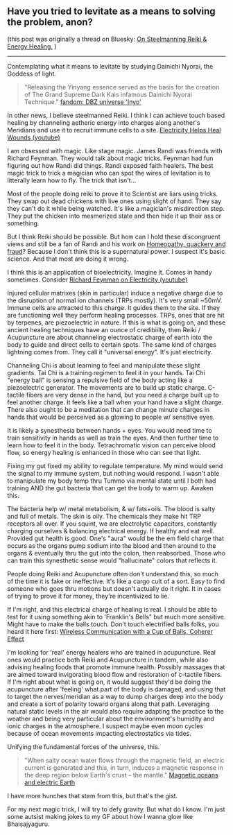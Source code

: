 ## Have you tried to levitate as a means to solving the problem, anon?

(this post was originally a thread on Bluesky: [On Steelmanning Reiki & Energy Healing.](https://bsky.app/profile/ultimape.bsky.wovensoup.com/post/3k6nvgovryu2g) )

----

Contemplating what it means to levitate by studying Dainichi Nyorai, the Goddess of light.

> "Releasing the Yinyang essence served as the basis for the creation of The Grand Supreme Dark Kais infamous Dainichi Nyorai Technique."
> [fandom: DBZ universe 'Inyo'](https://dbzuniverse.fandom.com/wiki/Inyo)

In other news, I believe steelmanned Reiki. I think I can achieve touch based healing by channeling aetheric energy into charges along another's Meridians and use it to recruit immune cells to a site. [Electricity Helps Heal Wounds (youtube)](https://www.youtube.com/watch?v=BcT_4VqXhRs)

I am obsessed with magic. Like stage magic. James Randi was friends with Richard Feynman. They would talk about magic tricks. Feynman had fun figuring out how Randi did things. Randi exposed faith healers. The best magic trick to trick a magician who can spot the wires of levitation is to litterally learn how to fly. The trick that isn't...

Most of the people doing reiki to prove it to Scientist are liars using tricks. They swap out dead chickens with live ones using slight of hand. They say they can't do it while being watched. It's like a magician's misdirection step. They put the chicken into mesmerized state and then hide it up their ass or something.

But I think Reiki should be possible. But how can I hold these discongruent views and still be a fan of Randi and his work on [Homeopathy, quackery and fraud](https://www.ted.com/talks/james_randi_homeopathy_quackery_and_fraud)? Because I don't think this is a supernatural power. I suspect it's basic science. And that most are doing it wrong.

I think this is an application of bioelectricity. Imagine it. Comes in handy sometimes. Consider [Richard Feynman on Electricity (youtube)](https://www.youtube.com/watch?v=kS25vitrZ6g)

Injured cellular matrixes (skin in particular) induce a negative charge due to the disruption of normal ion channels (TRPs mostly). It's very small ~50mV. Immune cells are attracted to this charge. It guides them to the site. If they are functioning well they perform healing processes. TRPs, ones that are hit by terpenes, are piezoelectric in nature. If this is what is going on, and these ancient healing techniques have an ounce of credibiilty, then Reiki / Acupuncture are about channeling electrostatic charge of earth into the body to guide and direct cells to certain spots. The same kind of charges lightning comes from. They call it "universal energy". It's just electricity.

Channeling Chi is about learning to feel and manipulate these slight gradients. Tai Chi is a training regimen to feel it in your hands. Tai Chi "energy ball" is sensing a repulsive field of the body acting like a piezoelectric generator. The movements are to build up static charge. C-tactile fibers are very dense in the hand, but you need a charge built up to feel another charge. It feels like a ball when your hand have a slight charge. There also ought to be a meditation that can change minute charges in hands that would be perceived as a glowing to people w/ sensitive eyes.

It is likely a synesthesia between hands + eyes. You would need time to train sensitivity in hands as well as train the eyes. And then further time to learn how to feel it in the body. Tetrachromatic vision can perceive blood flow, so energy healing is enhanced in those who can see that light.

Fixing my gut fixed my ability to regulate temperature. My mind would send the signal to my immune system, but nothing would respond. I wasn't able to manipulate my body temp thru Tummo via mental state until I both had training AND the gut bacteria that can get the body to warm up. Awaken this.

The bacteria help w/ metal metabolism, & w/ fats+oils. The blood is salty and full of metals. The skin is oily. The chemicals they make hit TRP receptors all over. If you squint, we are electrolytic capacitors, constantly charging ourselves & balancing electrical energy. If healthy and eat well. Provided gut health is good. One's "aura" would be the em field charge that occurs as the organs pump sodium into the blood and then around to the organs & eventually thru the gut into the colon, then reabsorbed. Those who can train this synesthetic sense would "hallucinate" colors that reflects it.

People doing Reiki and Acupuncture often don't understand this, so much of the time it is fake or ineffective. It's like a cargo cult of a sort. Easy to find someone who goes thru motions but doesn't actually do it right. It in cases of trying to prove it for money, they're incentivized to lie.

If I'm right, and this electrical charge of healing is real. I should be able to test for it using something akin to 'Franklin's Bells" but much more sensitive. Might have to make the balls touch. Don't touch electrified balls folks, you heard it here first: [Wireless Communication with a Cup of Balls, Coherer Effect](https://www.youtube.com/watch?v=VMkdnj698-0)
 
I'm looking for 'real' energy healers who are trained in acupuncture. Real ones would practice both Reiki and Acupuncture in tandem, while also advising healing foods that promote immune health. Possibly massages that are aimed toward invigorating blood flow and restoration of c-tactile fibers. If I'm right about what is going on, it would suggest they'd be doing the acupuncture after 'feeling' what part of the body is damaged, and using that to target the nerves/meridian as a way to dump charges deep into the body and create a sort of polarity toward organs along that path. Leveraging natural static levels in the air would also require adapting the practice to the weather and being very particular about the environment's humidity and ionic charges in the atmosphere. I suspect maybe even moon cycles because of ocean movements impacting electrostatics via tides.

Unifying the fundamental forces of the universe, this.

> "When salty ocean water flows through the magnetic field, an electric current is generated and this, in turn, induces a magnetic response in the deep region below Earth's crust – the mantle."
> [Magnetic oceans and electric Earth](https://phys.org/news/2016-10-magnetic-oceans-electric-earth.html)

I have more hunches that stem from this, but that's the gist.

For my next magic trick, I will try to defy gravity. But what do I know. I'm just some autsist making jokes to my GF about how I wanna glow like Bhaiṣajyaguru. 



